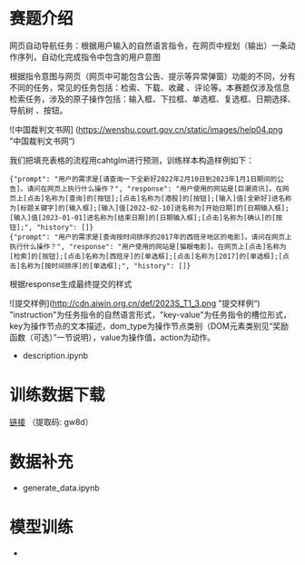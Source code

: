 # 赛题介绍

网页自动导航任务：根据用户输入的自然语言指令，在网页中规划（输出）一条动作序列，自动化完成指令中包含的用户意图

根据指令意图与网页（网页中可能包含公告、提示等异常弹窗）功能的不同，分有不同的任务，常见的任务包括：检索、下载、收藏 、评论等。本赛题仅涉及信息检索任务，涉及的原子操作包括：输入框、下拉框、单选框、复选框、日期选择、导航树 、按钮。

![中国裁判文书网] (https://wenshu.court.gov.cn/static/images/help04.png ”中国裁判文书网“)

我们把填充表格的流程用cahtglm进行预测，训练样本构造样例如下：
```
{"prompt": "用户的需求是[请查询一下全新好2022年2月10日到2023年1月1日期间的公告]。请问在网页上执行什么操作？", "response": "用户使用的网站是[巨潮资讯]。在网页上[点击]名称为[查询]的[按钮];[点击]名称为[港股]的[按钮];[输入]值[全新好]进名称为[标题关键字]的[输入框];[输入]值[2022-02-10]进名称为[开始日期]的[日期输入框];[输入]值[2023-01-01]进名称为[结束日期]的[日期输入框];[点击]名称为[确认]的[按钮];", "history": []}
{"prompt": "用户的需求是[查询按时间排序的2017年的西班牙地区的电影]。请问在网页上执行什么操作？", "response": "用户使用的网站是[猫眼电影]。在网页上[点击]名称为[检索]的[按钮];[点击]名称为[西班牙]的[单选框];[点击]名称为[2017]的[单选框];[点击]名称为[按时间排序]的[单选框];", "history": []}

```

根据response生成最终提交的样式

![提交样例](http://cdn.aiwin.org.cn/def/2023S_T1_3.png ”提交样例“)
"instruction"为任务指令的自然语言形式，"key-value"为任务指令的槽位形式，key为操作节点的文本描述，dom_type为操作节点类别（DOM元素类别见“奖励函数（可选）”一节说明），value为操作值，action为动作。

- description.ipynb


# 训练数据下载

[链接](https://pan.baidu.com/s/1R9mD8oi_dDS_6ShAlAygwg?pwd=gw8d) （提取码: gw8d）

# 数据补充

- generate_data.ipynb


# 模型训练

- 


